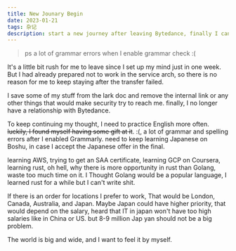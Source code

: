 ```yaml
---
title: New Jounary Begin
date: 2023-01-21
tags: 杂记
description: start a new journey after leaving Bytedance, finally I can do something I want
---
```


> ps a lot of grammar errors when I enable grammar check :(

It's a little bit rush for me to leave since I set up my mind just in one week. But I had already prepared not to work in the service arch, so there is no reason for me to keep staying after the transfer failed.

I save some of my stuff from the lark doc and remove the internal link or any other things that would make security try to reach me. finally, I no longer have a relationship with Bytedance.

To keep continuing my thought, I need to practice English more often. ~~luckily, I found myself having some gift at it~~.  :(, a lot of grammar and spelling errors after I enabled Grammarly.  need to keep learning Japanese on Boshu, in case I accept the Japanese offer in the final.

learning AWS, trying to get an SAA certificate, learning GCP on Coursera, learning rust, oh hell, why there is more opportunity in rust than Golang, waste too much time on it. I Thought Golang would be a popular language, I learned rust for a while but I can't write shit.

If there is an order for locations I prefer to work, That would be London, Canada, Australia, and Japan. Maybe Japan could have higher priority, that would depend on the salary, heard that IT in japan won't have too high salaries like in China or US. but 8-9 million Jap yan should not be a big problem.

The world is big and wide, and I want to feel it by myself.
